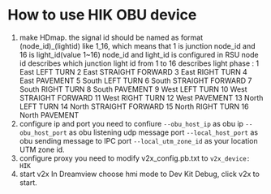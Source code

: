 # How to use HIK OBU device
1. make HDmap. 
the signal id should be named as format (node_id)_(lightid) like 1_16, which means that 1 is junction node_id and 16 is light_id(value 1~16)
node_id and light_id is configured in RSU
node id describes which junction
light id from 1 to 16 describes light phase :
   1 East LEFT TURN
   2 East STRAIGHT FORWARD
   3 East RIGHT TURN
   4 East PAVEMENT
   5 South LEFT TURN
   6 South STRAIGHT FORWARD
   7 South RIGHT TURN
   8 South PAVEMENT
   9 West LEFT TURN
   10 West STRAIGHT FORWARD
   11 West RIGHT TURN
   12 West PAVEMENT
   13 North LEFT TURN
   14 North STRAIGHT FORWARD
   15 North RIGHT TURN
   16 North PAVEMENT
2.  configure ip and port 
you need to confiure 
        `--obu_host_ip` as obu ip
        `--obu_host_port` as obu listening udp message port
        `--local_host_port` as obu sending message to IPC port
        `--local_utm_zone_id` as your location UTM zone id.
3. configure proxy
you need to modify v2x_config.pb.txt to 
`v2x_device: HIK`
4. start v2x
In Dreamview choose hmi mode to Dev Kit Debug, click v2x to start.